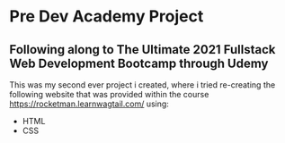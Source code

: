 # Pre Dev Academy Project

## Following along to The Ultimate 2021 Fullstack Web Development Bootcamp through Udemy
This was my second ever project i created, where i tried re-creating the following website that was provided within the course https://rocketman.learnwagtail.com/ using: 
- HTML
- CSS
